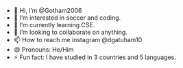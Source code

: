 - 👋 Hi, I’m @Gotham2006
- 👀 I’m interested in soccer and coding.
- 🌱 I’m currently learning CSE.
- 💞️ I’m looking to collaborate on anything.
- 📫 How to reach me instagram @dgatuham10
- 😄 Pronouns: He/Him
- ⚡ Fun fact: I have studied in 3 countries and 5 languages.

<!---
Gotham2006/Gotham2006 is a ✨ special ✨ repository because its `README.md` (this file) appears on your GitHub profile.
You can click the Preview link to take a look at your changes.
--->
